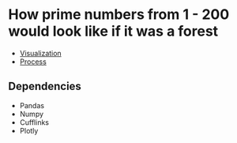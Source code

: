 # How prime numbers from 1 - 200 would look like if it was a forest
* [Visualization](https://htmlpreview.github.io/?https://github.com/hyoaru/prime-number-forest-3d/blob/master/mesh_art_plot.html)
* [Process](https://github.com/hyoaru/prime-number-forest-3d/mesh_art.ipynb)

## Dependencies
* Pandas
* Numpy
* Cufflinks
* Plotly
